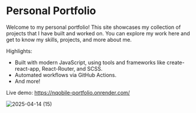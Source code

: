 <h1>Personal Portfolio</h1>

Welcome to my personal portfolio! This site showcases my collection of projects that I have built and worked on. You can explore my work here and get to know my skills, projects, and more about me.

Highlights:

- Built with modern JavaScript, using tools and frameworks like create-react-app, React-Router, and SCSS.
- Automated workflows via GitHub Actions.
- And more!
  
Live demo: https://nqobile-portfolio.onrender.com/

![2025-04-14 (15)](https://github.com/user-attachments/assets/8ca53ab0-5a70-4571-bac3-60ca7c13f2d0)
